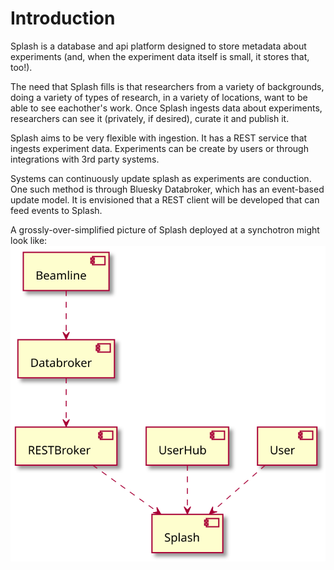 # Introduction
Splash is a database and api platform designed to store metadata about experiments (and, when the experiment data itself is small, it stores that, too!). 

The need that Splash fills is that researchers from a variety of backgrounds, doing a variety of types of research, in a variety of locations, want to be able to see eachother's work. Once Splash ingests data about experiments, researchers can see it (privately, if desired), curate it and publish it.

Splash aims to be very flexible with ingestion. It has a REST service that ingests experiment data. Experiments can be create by users or through integrations with 3rd party systems.

Systems can continuously update splash as experiments are conduction. One such method is through Bluesky Databroker, which has an event-based update model. It is envisioned that a REST client will be developed that can feed events to Splash.

A grossly-over-simplified picture of Splash deployed at a synchotron might look like:
![Simple Splash Deployment at Synchotron](../out/diagrams/components/sample_deployment.svg)

